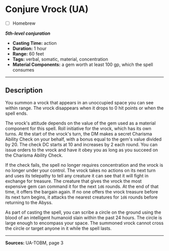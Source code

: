 # Conjure Vrock (UA)
- [ ] Homebrew

***5th-level conjuration***
- **Casting Time:** action
- **Duration:** 1 hour
- **Range:** 60 feet
- **Tags:** verbal, somatic, material, concentration
- **Material Components:** a gem worth at least 100 gp, which the spell consumes

---

## Description
You summon a vrock that appears in an unoccupied space you can see within range.
The vrock disappears when it drops to 0 hit points or when the spell ends.

The vrock's attitude depends on the value of the gem used as a material component for this spell.
Roll initiative for the vrock, which has its own turns.
At the start of the vrock's turn, the DM makes a secret Charisma Ability Check on your behalf, with a bonus equal to the gem's value divided by 20.
The check DC starts at 10 and increases by 2 each round.
You can issue orders to the vrock and have it obey you as long as you succeed on the Charisma Ability Check.

If the check fails, the spell no longer requires concentration and the vrock is no longer under your control.
The vrock takes no actions on its next turn and uses its telepathy to tell any creature it can see that it will fight in exchange for treasure.
The creature that gives the vrock the most expensive gem can command it for the next `1d6` rounds.
At the end of that time, it offers the bargain again.
If no one offers the vrock treasure before its next turn begins, it attacks the nearest creatures for `1d6` rounds before returning to the Abyss.

As part of casting the spell, you can scribe a circle on the ground using the blood of an intelligent humanoid slain within the past 24 hours.
The circle is large enough to encompass your space.
The summoned vrock cannot cross the circle or target anyone in it while the spell lasts.

---

**Sources:** UA-TOBM, page 3

